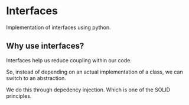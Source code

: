 # Interfaces

Implementation of interfaces using python.

## Why use interfaces?

Interfaces help us reduce coupling within our code.

So, instead of depending on an actual implementation of a class, we can switch to an abstraction.

We do this through depedency injection. Which is one of the SOLID principles.
